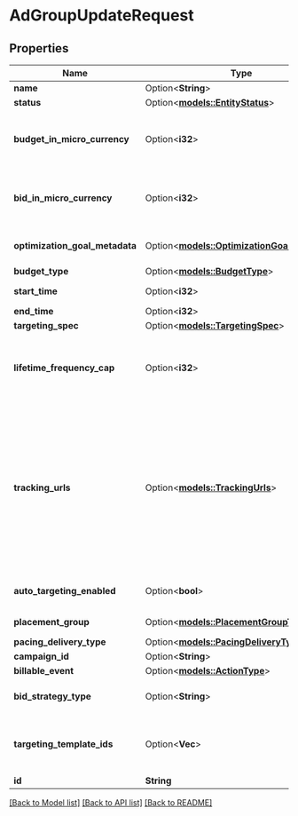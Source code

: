 # AdGroupUpdateRequest

## Properties

Name | Type | Description | Notes
------------ | ------------- | ------------- | -------------
**name** | Option<**String**> | Ad group name. | [optional]
**status** | Option<[**models::EntityStatus**](EntityStatus.md)> | Ad group/entity status. | [optional]
**budget_in_micro_currency** | Option<**i32**> | Budget in micro currency. This field is **REQUIRED** for non-CBO (campaign budget optimization) campaigns.  A CBO campaign automatically generates ad group budgets from its campaign budget to maximize campaign outcome. A CBO campaign is limited to 70 or less ad groups. | [optional]
**bid_in_micro_currency** | Option<**i32**> | Bid price in micro currency. This field is **REQUIRED** for the following campaign objective_type/billable_event combinations: AWARENESS/IMPRESSION, CONSIDERATION/CLICKTHROUGH, CATALOG_SALES/CLICKTHROUGH, VIDEO_VIEW/VIDEO_V_50_MRC. | [optional]
**optimization_goal_metadata** | Option<[**models::OptimizationGoalMetadata**](OptimizationGoalMetadata.md)> | Optimization goals for objective-based performance campaigns. **REQUIRED** when campaign's `objective_type` is set to `\"WEB_CONVERSION\"`. | [optional]
**budget_type** | Option<[**models::BudgetType**](BudgetType.md)> |  | [optional]
**start_time** | Option<**i32**> | Ad group start time. Unix timestamp in seconds. Defaults to current time. | [optional]
**end_time** | Option<**i32**> | Ad group end time. Unix timestamp in seconds. | [optional]
**targeting_spec** | Option<[**models::TargetingSpec**](TargetingSpec.md)> |  | [optional]
**lifetime_frequency_cap** | Option<**i32**> | Set a limit to the number of times a promoted pin from this campaign can be impressed by a pinner within the past rolling 30 days. Only available for CPM (cost per mille (1000 impressions))  ad groups. A CPM ad group has an IMPRESSION <a href=\"/docs/redoc/#section/Billable-event\">billable_event</a> value. This field **REQUIRES** the `end_time` field. | [optional]
**tracking_urls** | Option<[**models::TrackingUrls**](TrackingUrls.md)> | Third-party tracking URLs.<br> JSON object with the format: {\"<a href=\"/docs/redoc/#section/Tracking-URL-event\">Tracking event enum</a>\":[URL string array],...}<br> For example: {\"impression\": [\"URL1\", \"URL2\"], \"click\": [\"URL1\", \"URL2\", \"URL3\"]}.<br>Up to three tracking URLs are supported for each event type. Tracking URLs set at the ad group or ad level can override those set at the campaign level. May be null. Pass in an empty object - {} - to remove tracking URLs.<br><br> For more information, see <a href=\"https://help.pinterest.com/en/business/article/third-party-and-dynamic-tracking\" target=\"_blank\">Third-party and dynamic tracking</a>. | [optional]
**auto_targeting_enabled** | Option<**bool**> | Enable auto-targeting for ad group. Also known as <a href=\"https://help.pinterest.com/en/business/article/expanded-targeting\" target=\"_blank\">\"expanded targeting\"</a>. | [optional]
**placement_group** | Option<[**models::PlacementGroupType**](PlacementGroupType.md)> | <a href=\"/docs/redoc/#section/Placement-group\">Placement group</a>. | [optional]
**pacing_delivery_type** | Option<[**models::PacingDeliveryType**](PacingDeliveryType.md)> |  | [optional]
**campaign_id** | Option<**String**> | Campaign ID of the ad group. | [optional]
**billable_event** | Option<[**models::ActionType**](ActionType.md)> |  | [optional]
**bid_strategy_type** | Option<**String**> | Bid strategy type. For Campaigns with Video Completion objectives, the only supported bid strategy type is AUTOMATIC_BID. | [optional]
**targeting_template_ids** | Option<**Vec<String>**> | Targeting template IDs applied to the ad group. We currently only support 1 targeting template per ad group. To use targeting templates, do not set any other targeting fields: targeting_spec, tracking_urls, auto_targeting_enabled, placement_group. To clear all targeting template IDs, set this field to ['0']. | [optional]
**id** | **String** | Ad group ID. | 

[[Back to Model list]](../README.md#documentation-for-models) [[Back to API list]](../README.md#documentation-for-api-endpoints) [[Back to README]](../README.md)


